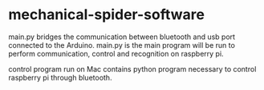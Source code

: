 mechanical-spider-software
==========================
main.py bridges the communication between bluetooth and usb port
connected to the Arduino. main.py is the main program will be
run to perform communication, control and recognition on raspberry pi.

control program run on Mac contains python program necessary to 
control raspberry pi through bluetooth.